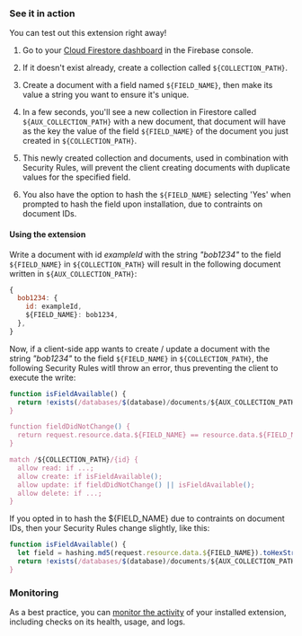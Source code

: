 ### See it in action

You can test out this extension right away!

1.  Go to your [Cloud Firestore dashboard](https://console.firebase.google.com/project/${PROJECT_ID}/firestore/data) in the Firebase console.

1.  If it doesn't exist already, create a collection called `${COLLECTION_PATH}`.

1.  Create a document with a field named `${FIELD_NAME}`, then make its value a string you want to ensure it's unique.

1.  In a few seconds, you'll see a new collection in Firestore called `${AUX_COLLECTION_PATH}` with a new document, that document will have as the key the value of the field `${FIELD_NAME}` of the  document you just created in `${COLLECTION_PATH}`.

1.  This newly created collection and documents, used in combination with Security Rules, will prevent the client creating documents with duplicate values for the specified field.

1.  You also have the option to hash the `${FIELD_NAME}` selecting 'Yes' when prompted to hash the field upon installation, due to contraints on document IDs.


#### Using the extension

Write a document with id _exampleId_ with the string _"bob1234"_ to the field `${FIELD_NAME}` in `${COLLECTION_PATH}` will result in the following document written in `${AUX_COLLECTION_PATH}`:

```js
{
  bob1234: {
    id: exampleId,
    ${FIELD_NAME}: bob1234,
  },
}
```

Now, if a client-side app wants to create / update a document with the string _"bob1234"_ to the field `${FIELD_NAME}` in `${COLLECTION_PATH}`, the following Security Rules witll throw an error, thus preventing the client to execute the write:

```js
function isFieldAvailable() {
  return !exists(/databases/$(database)/documents/${AUX_COLLECTION_PATH}/$(request.resource.data.${FIELD_NAME}));
}

function fieldDidNotChange() {
  return request.resource.data.${FIELD_NAME} == resource.data.${FIELD_NAME};
}

match /${COLLECTION_PATH}/{id} {
  allow read: if ...;
  allow create: if isFieldAvailable();
  allow update: if fieldDidNotChange() || isFieldAvailable();
  allow delete: if ...;
}
```

If you opted in to hash the ${FIELD_NAME} due to contraints on document IDs, then your Security Rules change slightly, like this:

```js
function isFieldAvailable() {
  let field = hashing.md5(request.resource.data.${FIELD_NAME}).toHexString().lower();
  return !exists(/databases/$(database)/documents/${AUX_COLLECTION_PATH}/$(field));
}
```

### Monitoring

As a best practice, you can [monitor the activity](https://firebase.google.com/docs/extensions/manage-installed-extensions#monitor) of your installed extension, including checks on its health, usage, and logs.